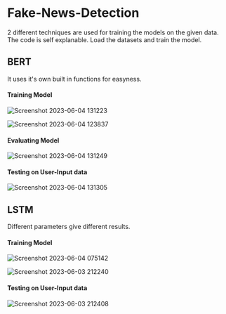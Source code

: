 # Fake-News-Detection

2 different techniques are used for training the models on the given data. The code is self explanable.
Load the datasets and train the model.

## BERT 

It uses it's own built in functions for easyness.

#### Training Model

![Screenshot 2023-06-04 131223](https://github.com/Haseeeb21/Fake-News-Detection/assets/91841622/0a62315b-6c53-4a4b-90c8-996acc3df6d8)

![Screenshot 2023-06-04 123837](https://github.com/Haseeeb21/Fake-News-Detection/assets/91841622/6b92658b-6156-4cab-8552-26fcd06afb75)

#### Evaluating Model

![Screenshot 2023-06-04 131249](https://github.com/Haseeeb21/Fake-News-Detection/assets/91841622/c466494f-eff6-487a-ac68-b889ec01dd80)



#### Testing on User-Input data

![Screenshot 2023-06-04 131305](https://github.com/Haseeeb21/Fake-News-Detection/assets/91841622/f0b57ef2-39a5-4043-be30-311ae2493313)



## LSTM

Different parameters give different results.

#### Training Model

![Screenshot 2023-06-04 075142](https://github.com/Haseeeb21/Fake-News-Detection/assets/91841622/6ac988a3-a56a-40eb-ac95-116cf166a86c)

![Screenshot 2023-06-03 212240](https://github.com/Haseeeb21/Fake-News-Detection/assets/91841622/fd64599d-9370-483f-8f67-e598d0fba2c2)


#### Testing on User-Input data

![Screenshot 2023-06-03 212408](https://github.com/Haseeeb21/Fake-News-Detection/assets/91841622/d168c32a-9944-4360-aac8-943cbad5cf96)

